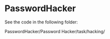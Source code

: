 # PasswordHacker

See the code in the following folder:

PasswordHacker/Password Hacker/task/hacking/
